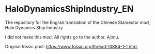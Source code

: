 # HaloDynamicsShipIndustry_EN
The repository for the English translation of the Chinese Starsector mod, Halo Dynamics Ship Industry

I did not make this mod. All rights go to the author, Ajimu.

Original fossic post: https://www.fossic.org/thread-10884-1-1.html
